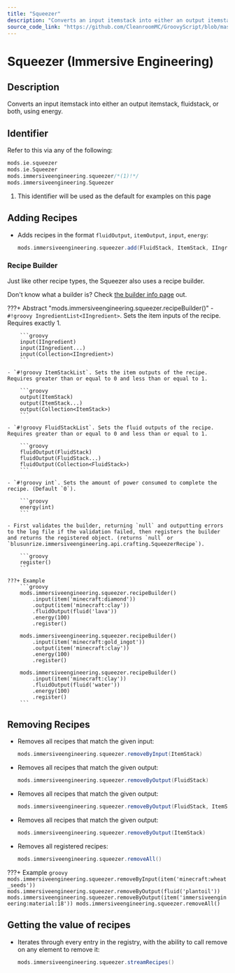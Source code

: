 ```yaml
---
title: "Squeezer"
description: "Converts an input itemstack into either an output itemstack, fluidstack, or both, using energy."
source_code_link: "https://github.com/CleanroomMC/GroovyScript/blob/master/src/main/java/com/cleanroommc/groovyscript/compat/mods/immersiveengineering/Squeezer.java"
---
```


# Squeezer (Immersive Engineering)

## Description

Converts an input itemstack into either an output itemstack, fluidstack, or both, using energy.

## Identifier

Refer to this via any of the following:

```groovy hl_lines="3"
mods.ie.squeezer
mods.ie.Squeezer
mods.immersiveengineering.squeezer/*(1)!*/
mods.immersiveengineering.Squeezer
```

1. This identifier will be used as the default for examples on this page

## Adding Recipes

- Adds recipes in the format `fluidOutput`, `itemOutput`, `input`, `energy`:

    ```groovy
    mods.immersiveengineering.squeezer.add(FluidStack, ItemStack, IIngredient, int)
    ```


### Recipe Builder

Just like other recipe types, the Squeezer also uses a recipe builder.

Don't know what a builder is? Check [the builder info page](../../../groovy/builder.md) out.

???+ Abstract "mods.immersiveengineering.squeezer.recipeBuilder()"
    - `#!groovy IngredientList<IIngredient>`. Sets the item inputs of the recipe. Requires exactly 1.

        ```groovy
        input(IIngredient)
        input(IIngredient...)
        input(Collection<IIngredient>)
        ```

    - `#!groovy ItemStackList`. Sets the item outputs of the recipe. Requires greater than or equal to 0 and less than or equal to 1.

        ```groovy
        output(ItemStack)
        output(ItemStack...)
        output(Collection<ItemStack>)
        ```

    - `#!groovy FluidStackList`. Sets the fluid outputs of the recipe. Requires greater than or equal to 0 and less than or equal to 1.

        ```groovy
        fluidOutput(FluidStack)
        fluidOutput(FluidStack...)
        fluidOutput(Collection<FluidStack>)
        ```

    - `#!groovy int`. Sets the amount of power consumed to complete the recipe. (Default `0`).

        ```groovy
        energy(int)
        ```

    - First validates the builder, returning `null` and outputting errors to the log file if the validation failed, then registers the builder and returns the registered object. (returns `null` or `blusunrize.immersiveengineering.api.crafting.SqueezerRecipe`).

        ```groovy
        register()
        ```

    ???+ Example
        ```groovy
        mods.immersiveengineering.squeezer.recipeBuilder()
            .input(item('minecraft:diamond'))
            .output(item('minecraft:clay'))
            .fluidOutput(fluid('lava'))
            .energy(100)
            .register()

        mods.immersiveengineering.squeezer.recipeBuilder()
            .input(item('minecraft:gold_ingot'))
            .output(item('minecraft:clay'))
            .energy(100)
            .register()

        mods.immersiveengineering.squeezer.recipeBuilder()
            .input(item('minecraft:clay'))
            .fluidOutput(fluid('water'))
            .energy(100)
            .register()
        ```



## Removing Recipes

- Removes all recipes that match the given input:

    ```groovy
    mods.immersiveengineering.squeezer.removeByInput(ItemStack)
    ```

- Removes all recipes that match the given output:

    ```groovy
    mods.immersiveengineering.squeezer.removeByOutput(FluidStack)
    ```

- Removes all recipes that match the given output:

    ```groovy
    mods.immersiveengineering.squeezer.removeByOutput(FluidStack, ItemStack)
    ```

- Removes all recipes that match the given output:

    ```groovy
    mods.immersiveengineering.squeezer.removeByOutput(ItemStack)
    ```

- Removes all registered recipes:

    ```groovy
    mods.immersiveengineering.squeezer.removeAll()
    ```

???+ Example
    ```groovy
    mods.immersiveengineering.squeezer.removeByInput(item('minecraft:wheat_seeds'))
    mods.immersiveengineering.squeezer.removeByOutput(fluid('plantoil'))
    mods.immersiveengineering.squeezer.removeByOutput(item('immersiveengineering:material:18'))
    mods.immersiveengineering.squeezer.removeAll()
    ```

## Getting the value of recipes

- Iterates through every entry in the registry, with the ability to call remove on any element to remove it:

    ```groovy
    mods.immersiveengineering.squeezer.streamRecipes()
    ```
